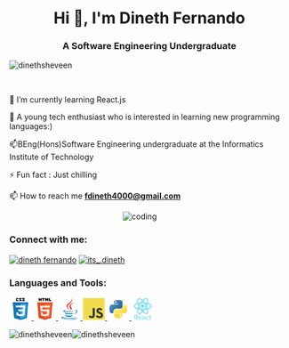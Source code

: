 <h1 align="center">Hi 👋, I'm Dineth Fernando</h1>
<h3 align="center">A Software Engineering Undergraduate</h3>

<p align="left"> <img src="https://komarev.com/ghpvc/?username=dinethsheveen&label=Profile%20views&color=0e75b6&style=flat" alt="dinethsheveen" /> </p>

<p align="left"> <a href="https://twitter.com/" target="blank"><img src="https://img.shields.io/twitter/follow/?logo=twitter&style=for-the-badge" alt="" /></a> </p>

🌱 I’m currently learning React.js

👀 A young tech enthusiast who is interested in learning new programming languages:)

📫BEng(Hons)Software Engineering undergraduate at the Informatics Institute of Technology

⚡ Fun fact : Just chilling

📫 How to reach me **fdineth4000@gmail.com**

<img align="right" alt="coding" width="300" src="https://cdn.dribbble.com/users/1162077/screenshots/3848914/media/7ed7d5ca074b48b328150e5a231e8d1f.gif">
<br>
<h3 align="left">Connect with me:</h3>
<p align="left">
<a href="https://www.linkedin.com/in/dineth-fernando-b94b68295/" target="blank"><img align="center" src="https://raw.githubusercontent.com/rahuldkjain/github-profile-readme-generator/master/src/images/icons/Social/linked-in-alt.svg" alt="dineth fernando" height="30" width="40" /></a>
<a href="https://instagram.com/__.itsdineth.__" target="blank"><img align="center" src="https://raw.githubusercontent.com/rahuldkjain/github-profile-readme-generator/master/src/images/icons/Social/instagram.svg" alt="its_.dineth" height="30" width="40" /></a>
</p>

<h3 align="left">Languages and Tools:</h3>
<p align="left"> <a href="https://www.w3schools.com/css/" target="_blank" rel="noreferrer"> <img src="https://raw.githubusercontent.com/devicons/devicon/master/icons/css3/css3-original-wordmark.svg" alt="css3" width="40" height="40"/> </a> <a href="https://www.w3.org/html/" target="_blank" rel="noreferrer"> <img src="https://raw.githubusercontent.com/devicons/devicon/master/icons/html5/html5-original-wordmark.svg" alt="html5" width="40" height="40"/> </a> <a href="https://www.java.com" target="_blank" rel="noreferrer"> <img src="https://raw.githubusercontent.com/devicons/devicon/master/icons/java/java-original.svg" alt="java" width="40" height="40"/> </a> <a href="https://developer.mozilla.org/en-US/docs/Web/JavaScript" target="_blank" rel="noreferrer"> <img src="https://raw.githubusercontent.com/devicons/devicon/master/icons/javascript/javascript-original.svg" alt="javascript" width="40" height="40"/> </a> <a href="https://www.python.org" target="_blank" rel="noreferrer"> <img src="https://raw.githubusercontent.com/devicons/devicon/master/icons/python/python-original.svg" alt="python" width="40" height="40"/> </a> <a href="https://reactjs.org/" target="_blank" rel="noreferrer"> <img src="https://raw.githubusercontent.com/devicons/devicon/master/icons/react/react-original-wordmark.svg" alt="react" width="40" height="40"/> </a> </p>

<p><img align="left" height="250" src="https://github-readme-stats.vercel.app/api/top-langs?username=dinethsheveen&show_icons=true&locale=en&layout=compact" alt="dinethsheveen" /></p>

<p><img align="left" src="https://github-readme-streak-stats.herokuapp.com/?user=dinethsheveen&" alt="dinethsheveen" /></p>

